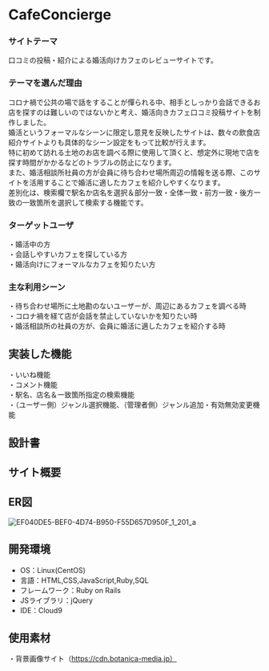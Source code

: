 # CafeConcierge

### サイトテーマ
口コミの投稿・紹介による婚活向けカフェのレビューサイトです。

### テーマを選んだ理由
コロナ禍で公共の場で話をすることが憚られる中、相手としっかり会話できるお店を探すのは難しいのではないかと考え、婚活向きカフェ口コミ投稿サイトを制作しました。<br/>
婚活というフォーマルなシーンに限定し意見を反映したサイトは、数々の飲食店紹介サイトよりも具体的なシーン設定をもって比較が行えます。<br/>
特に初めて訪れる土地のお店を調べる際に使用して頂くと、想定外に現地で店を探す時間がかかるなどのトラブルの防止になります。<br/>
また、婚活相談所社員の方が会員に待ち合わせ場所周辺の情報を送る際、このサイトを活用することで婚活に適したカフェを紹介しやすくなります。<br/>
差別化は、検索欄で駅名か店名を選択＆部分一致・全体一致・前方一致・後方一致の一致箇所を選択して検索する機能です。<br/>

### ターゲットユーザ
・婚活中の方<br/>
・会話しやすいカフェを探している方<br/>
・婚活向けにフォーマルなカフェを知りたい方<br/>

### 主な利用シーン
・待ち合わせ場所に土地勘のないユーザーが、周辺にあるカフェを調べる時<br/>
・コロナ禍を経て店が会話を禁止していないかを知りたい時<br/>
・婚活相談所の社員の方が、会員に婚活に適したカフェを紹介する時<br/>

## 実装した機能
・いいね機能<br/>
・コメント機能<br/>
・駅名、店名＆一致箇所指定の検索機能<br/>
・（ユーザー側）ジャンル選択機能、（管理者側）ジャンル追加・有効無効変更機能<br/>

## 設計書

## サイト概要

## ER図
![EF040DE5-BEF0-4D74-B950-F55D657D950F_1_201_a](https://user-images.githubusercontent.com/104818565/186850051-928c674a-1329-49a5-abb7-fc2f085ba9b8.jpeg)


## 開発環境
- OS：Linux(CentOS)
- 言語：HTML,CSS,JavaScript,Ruby,SQL
- フレームワーク：Ruby on Rails
- JSライブラリ：jQuery
- IDE：Cloud9

## 使用素材
・背景画像サイト（https://cdn.botanica-media.jp）